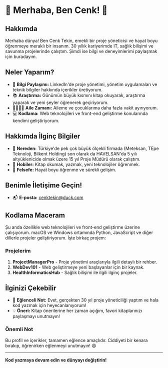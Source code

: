 # 🌟 Merhaba, Ben Cenk! 🌟

## Hakkımda

Merhaba dünya! Ben Cenk Tekin, emekli bir proje yöneticisi ve hayat boyu öğrenmeye meraklı bir insanım. 30 yıllık kariyerimde IT, sağlık bilişimi ve savunma projelerinde çalıştım. Şimdi ise bilgi ve deneyimlerimi paylaşmak için buradayım.

## Neler Yaparım?

- 🧠 **Bilgi Paylaşımı:** LinkedIn'de proje yönetimi, yönetim uygulamaları ve teknik bilgiler hakkında içerikler üretiyorum.
- 📚 **Araştırma:** Günümün büyük kısmını kitap okuyarak, araştırma yaparak ve yeni şeyler öğrenerek geçiriyorum.
- 👨‍👩‍👧‍👦 **Aile Zamanı:** Aileme ve çocuklarıma daha fazla vakit ayırıyorum.
- 💻 **Kodlama:** Web teknolojileri ve front-end geliştirme konularında kendimi geliştiriyorum.

## Hakkımda İlginç Bilgiler

- 📍 **Nereden:** Türkiye'de pek çok büyük ölçekli firmada (Meteksan, TEpe Teknoloji, Bilkent Holding) son olarak da HAVELSAN'da 5 yılı altyüklenicide olmak üzere 15 yıl Proje Müdürü olarak çalıştım.
- 🎨 **Hobiler:** Kitap okumak, yazmak, yeni teknolojiler öğrenmek.
- 🌱 **Felsefe:** Hayat boyu öğrenme ve sürekli gelişim.

## Benimle İletişime Geçin!

- 📬 **E-posta:** cenktekin@duck.com

## Kodlama Maceram

Şu anda özellikle web teknolojileri ve front-end geliştirme üzerine çalışıyorum. macOS ve Windows ortamında Python, JavaScript ve diğer dillerle projeler geliştiriyorum. İşte birkaç projem:

### Projelerim

1. **ProjectManagerPro** - Proje yönetimi araçlarıyla ilgili detaylı bir rehber.
2. **WebDev101** - Web geliştirmeye yeni başlayanlar için bir kaynak.
3. **HealthInformaticsHub** - Sağlık bilişimi ile ilgili ilginç projeler.

## İlginizi Çekebilir

- 🌟 **Eğlenceli Not:** Evet, gerçekten 30 yıl proje yöneticiliği yaptım ve hala kod yazmak için heyecanlanıyorum!
- 💡 **Öneri:** Kitap önerilerine her zaman açığım, favori kitaplarınızı paylaşmayı unutmayın!

### Önemli Not

Bu profil ve içerikler, tamamen eğlence amaçlıdır. Ciddiyeti bir kenara bırakıp, öğrenirken eğlenmeyi unutmayın! 😄

---

**Kod yazmaya devam edin ve dünyayı değiştirin!**

<!---
cenktekin/cenktekin is a ✨ special ✨ repository because its `README.md` (this file) appears on your GitHub profile.
You can click the Preview link to take a look at your changes.
--->
